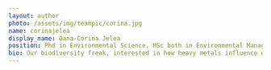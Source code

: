 ```yaml
---
layout: author
photo: /assets/img/teampic/corina.jpg 
name: corinajelea
display_name: Oana-Corina Jelea
position: Phd in Environmental Science, MSc both in Environmental Managment and Protection and Applied Biochemistry, BSc in Biology 
bio: Our biodiversity freak, interested in how heavy metals influence environmental microbiology The teams science communicator and outreach coordinator. 
---
```

